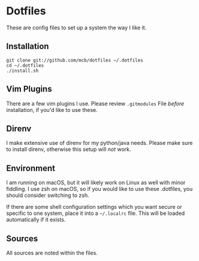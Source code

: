 # Dotfiles

These are config files to set up a system the way I like it.


## Installation

```
git clone git://github.com/mcb/dotfiles ~/.dotfiles
cd ~/.dotfiles
./install.sh
 ```
  
## Vim Plugins
There are a few vim plugins I use. Please review `.gitmodules` File _before_ installation, if you'd like to use these.

## Direnv

I make extensive use of direnv for my python/java needs. Please make sure to install direnv, otherwise this setup will *not* work.

## Environment

I am running on macOS, but it will likely work on Linux as well with
minor fiddling. I use zsh on macOS, so if you would like to use these .dotfiles, you should consider switching to zsh.

If there are some shell configuration settings which you want secure or
specific to one system, place it into a `~/.localrc` file. This will be
loaded automatically if it exists.


## Sources

All sources are noted within the files.
